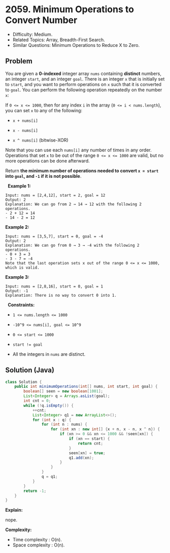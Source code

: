 # 2059. Minimum Operations to Convert Number

- Difficulty: Medium.
- Related Topics: Array, Breadth-First Search.
- Similar Questions: Minimum Operations to Reduce X to Zero.

## Problem

You are given a **0-indexed** integer array ```nums``` containing **distinct** numbers, an integer ```start```, and an integer ```goal```. There is an integer ```x``` that is initially set to ```start```, and you want to perform operations on ```x``` such that it is converted to ```goal```. You can perform the following operation repeatedly on the number ```x```:

If ```0 <= x <= 1000```, then for any index ```i``` in the array (```0 <= i < nums.length```), you can set ```x``` to any of the following:


	
- ```x + nums[i]```
	
- ```x - nums[i]```
	
- ```x ^ nums[i]``` (bitwise-XOR)


Note that you can use each ```nums[i]``` any number of times in any order. Operations that set ```x``` to be out of the range ```0 <= x <= 1000``` are valid, but no more operations can be done afterward.

Return **the **minimum** number of operations needed to convert **```x = start```** into **```goal```**, and **```-1```** if it is not possible**.

 
**Example 1:**

```
Input: nums = [2,4,12], start = 2, goal = 12
Output: 2
Explanation: We can go from 2 → 14 → 12 with the following 2 operations.
- 2 + 12 = 14
- 14 - 2 = 12
```

**Example 2:**

```
Input: nums = [3,5,7], start = 0, goal = -4
Output: 2
Explanation: We can go from 0 → 3 → -4 with the following 2 operations. 
- 0 + 3 = 3
- 3 - 7 = -4
Note that the last operation sets x out of the range 0 <= x <= 1000, which is valid.
```

**Example 3:**

```
Input: nums = [2,8,16], start = 0, goal = 1
Output: -1
Explanation: There is no way to convert 0 into 1.
```

 
**Constraints:**


	
- ```1 <= nums.length <= 1000```
	
- ```-10^9 <= nums[i], goal <= 10^9```
	
- ```0 <= start <= 1000```
	
- ```start != goal```
	
- All the integers in ```nums``` are distinct.



## Solution (Java)

```java
class Solution {
    public int minimumOperations(int[] nums, int start, int goal) {
        boolean[] seen = new boolean[1001];
        List<Integer> q = Arrays.asList(goal);
        int cnt = 0;
        while (!q.isEmpty()) {
            ++cnt;
            List<Integer> q1 = new ArrayList<>();
            for (int x : q) {
                for (int n : nums) {
                    for (int xn : new int[] {x + n, x - n, x ^ n}) {
                        if (xn >= 0 && xn <= 1000 && !seen[xn]) {
                            if (xn == start) {
                                return cnt;
                            }
                            seen[xn] = true;
                            q1.add(xn);
                        }
                    }
                }
                q = q1;
            }
        }
        return -1;
    }
}
```

**Explain:**

nope.

**Complexity:**

* Time complexity : O(n).
* Space complexity : O(n).
